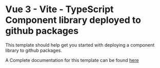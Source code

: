# Vue 3 - Vite - TypeScript Component library deployed to github packages

This template should help get you started with deploying a component library to github packages.

A Complete documentation for this template can be found [here](https://dev.to/peshanghiwa/publishing-a-vue-3-typescript-component-library-to-github-packages-46ec)
